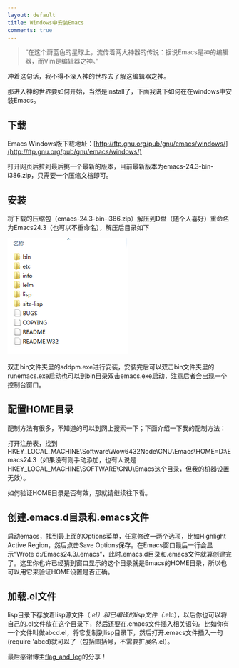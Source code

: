 ```yaml
---
layout: default
title: Windows中安装Emacs
comments: true
---
```



> “在这个蔚蓝色的星球上，流传着两大神器的传说：据说Emacs是神的编辑器，而Vim是编辑器之神。”
	
	
	
冲着这句话，我不得不深入神的世界去了解这编辑器之神。

那进入神的世界要如何开始，当然是install了，下面我说下如何在在windows中安装Emacs。
	
	
## 下载


Emacs Windows版下载地址：[http://ftp.gnu.org/pub/gnu/emacs/windows/](http://ftp.gnu.org/pub/gnu/emacs/windows/)

打开网页后拉到最后挑一个最新的版本，目前最新版本为emacs-24.3-bin-i386.zip，只需要一个压缩文档即可。
	

## 安装


将下载的压缩包（emacs-24.3-bin-i386.zip）解压到D盘（随个人喜好）重命名为Emacs24.3（也可以不重命名），解压后目录如下

![20150404001432](/images/2015-04-03-windows-install-emacs/20150404001432.png)

双击bin文件夹里的addpm.exe进行安装，安装完后可以双击bin文件夹里的runemacs.exe启动也可以到bin目录双击emacs.exe启动，注意后者会出现一个控制台窗口。


## 配置HOME目录


配制方法有很多，不知道的可以到网上搜索一下；下面介绍一下我的配制方法：

打开注册表，找到HKEY_LOCAL_MACHINE\Software\Wow6432Node\GNU\Emacs\HOME=D:\Emacs24.3（如果没有则手动添加，也有人说是HKEY_LOCAL_MACHINE\SOFTWARE\GNU\Emacs这个目录，但我的机器设置无效）。

如何验证HOME目录是否有效，那就请继续往下看。


## 创建.emacs.d目录和.emacs文件


启动emacs，找到最上面的Options菜单，任意修改一两个选项，比如Highlight Active Region，然后点击Save Options保存。在Emacs窗口最后一行会显示“Wrote d:/Emacs24.3/.emacs”，此时.emacs.d目录和.emacs文件就算创建完了。这里你也许已经猜到窗口显示的这个目录就是Emacs的HOME目录，所以也可以用它来验证HOME设置是否正确。


## 加载.el文件
lisp目录下存放着lisp源文件（*.el）和已编译的lisp文件（*.elc），以后你也可以将自己的.el文件放在这个目录下，然后还要在.emacs文件插入相关语句。比如你有一个文件叫做abcd.el，将它复制到lisp目录下，然后打开.emacs文件插入一句(require 'abcd)就可以了（包括圆括号，不需要扩展名.el）。


最后感谢博主[flag_and_leg](http://blog.csdn.net/flag_and_leg/article/details/2900278)的分享！
